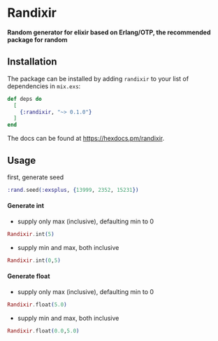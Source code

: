 # Randixir

**Random generator for elixir based on Erlang/OTP, the recommended package for random**

## Installation

The package can be installed by adding `randixir` to your list of dependencies in `mix.exs`:

```elixir
def deps do
  [
    {:randixir, "~> 0.1.0"}
  ]
end
```

The docs can be found at <https://hexdocs.pm/randixir>.



## Usage
first, generate seed

```elixir
:rand.seed(:exsplus, {13999, 2352, 15231})
```

#### Generate int

- supply only max (inclusive), defaulting min to 0

```elixir
Randixir.int(5)
```

- supply min and max, both inclusive

```elixir
Randixir.int(0,5)
```

#### Generate float

- supply only max (inclusive), defaulting min to 0

```elixir
Randixir.float(5.0)
```

- supply min and max, both inclusive

```elixir
Randixir.float(0.0,5.0)
```


